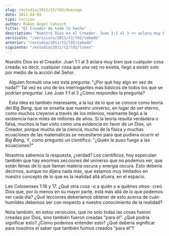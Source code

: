 ```yaml
---
slug: /estudia/2011/t2/l02/domingo
date: 2011-04-03
tipo: leccion
author: Ruben Angel Cahuich
title: "El Creador de todo lo hecho"
description: "Nuestro Dios es el Creador. Juan 1:1 al 3 <> aclara muy bien que cualquier  cosa creada; es decir, cualquier cosa que una vez no existía, llegó a existir  solo por medio de la acción del Señor.    Alguien formuló una vez esta  pregunta: '¿Por qué hay algo en vez de nada?..."
versiculo: "/versiculo/2011/t2/l02/sabado"
anterior: "/estudia/2011/t2/l02/sabado"
siguiente: "/estudia/2011/t2/l02/lunes"
---
```


Nuestro Dios es el Creador. Juan 1:1 al 3 aclara muy bien que cualquier cosa creada; es decir, cualquier cosa que una vez no existía, llegó a existir solo por medio de la acción del Señor.

   Alguien formuló una vez esta pregunta: "¿Por qué hay algo en vez de nada?" Tal vez es uno de los interrogantes más básicos de todos los que se podrían preguntar. Lee Juan 1:1 al 3 ¿Cómo respondes la pregunta?

   Esta idea es también interesante, a la luz de lo que se conoce como teoria del _Big Bang_, que se enseña que nuestro universo, en lugar de ser eterno, como muchos creyeron a través de los milenios, realmente llegó a la existencia hace miles de millones de años. Si la teoría resulta verdadera o falsa, muchos la han visto como una evidencia en favor de un Dios, un Creador, porque mucho de la ciencia, mucho de la física y muchas ecuaciones de las matemáticas se necesitaron para que pudiera ocurrir el _Big Bang_, Y, como preguntó un científico: "¿Quién le puso fuego a las ecuaciones?"

Nosotros sabemos la respuesta, ¿verdad? Los científicos, hoy especulan también que hay enormes secciones del universo que no podemos ver, que están llenas de lo que llaman materia oscura y energía oscura. Esto debería decirnos, aunque no dijera nada más, que estamos muy limitados en nuestro concepto de lo que es la realidad allá afuera, en el espacio.

Lee Colosenses 1:16 y 17. ¿Qué otra cosa -o a quién o a quiénes otros- creó Dios que, por lo menos en su mayor parte, está más allá de lo que podemos ver cada día? ¿Qué lecciones deberíamos obtener de esto acerca de cuán humildes debemos ser con respecto a nuestro conocimiento de la realidad?

Nota también, en estos versículos, que no solo todas las cosas fueron creadas por Dios, sino también fueron creadas "para él". ¿Qué podría significar esto? ¿Cómo podemos entender esto? ¿Qué debería significar para nosotros el saber que también fuimos creados "para él"?
